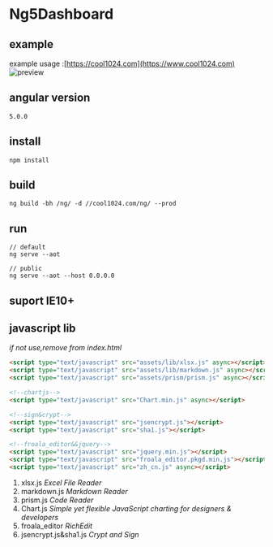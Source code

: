 # Ng5Dashboard

## example
example usage :[https://cool1024.com](https://www.cool1024.com)<br>
![preview](https://www.cool1024.com/material/preview.jpg)

## angular version
`5.0.0`

## install
`npm install`

## build
`ng build -bh /ng/ -d //cool1024.com/ng/ --prod`

## run
```
// default
ng serve --aot

// public
ng serve --aot --host 0.0.0.0
```

## suport IE10+

## javascript lib
*if not use,remove from index.html*
```html
<script type="text/javascript" src="assets/lib/xlsx.js" async></script>
<script type="text/javascript" src="assets/lib/markdown.js" async></script>
<script type="text/javascript" src="assets/prism/prism.js" async></script>

<!--chartjs-->
<script type="text/javascript" src="Chart.min.js" async></script>

<!--sign&crypt-->
<script type="text/javascript" src="jsencrypt.js"></script>
<script type="text/javascript" src="sha1.js"></script>

<!--froala_editor&&jquery-->
<script type="text/javascript" src="jquery.min.js"></script>
<script type="text/javascript" src="froala_editor.pkgd.min.js"></script>
<script type="text/javascript" src="zh_cn.js" async></script>
```
1. xlsx.js *Excel File Reader*
2. markdown.js *Markdown Reader*
3. prism.js *Code Reader*
4. Chart.js *Simple yet flexible JavaScript charting for designers & developers*
5. froala_editor *RichEdit*
6. jsencrypt.js&sha1.js *Crypt and Sign*



